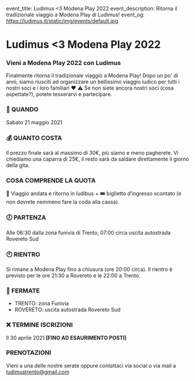 event_title: Ludimus <3 Modena Play 2022
event_description: Ritorna il tradizionale viaggio a Modena Play di Ludimus!
event_og: https://ludimus.it/static/img/events/default.jpg

# Ludimus <3 Modena Play 2022

### Vieni a Modena Play 2022 con Ludimus

Finalmente ritorna il tradizionale viaggio a Modena Play! Dopo un po' di anni, siamo riusciti ad organizzare un bellissimo viaggio ludico per tutti i nostri soci e i loro familiari ♥️
⚠️ Se non siete ancora nostri soci (cosa aspettate?), potete tesserarvi e partecipare.

### 📅 QUANDO

Sabato 21 maggio 2021

### 💰 QUANTO COSTA

Il prezzo finale sarà al massimo di 30€, più siamo e meno pagherete. Vi chiediamo una caparra di 25€, il resto sarà da saldare direttamente il giorno della gita.

### COSA COMPRENDE LA QUOTA

🚌 Viaggio andata e ritorno in ludibus + 🎟️ biglietto d’ingresso scontato (e non dovrete nemmeno fare la coda alla cassa).

### 🕖 PARTENZA

Alle 06:30 dalla zona funivia di Trento, 07:00 circa uscita autostrada Rovereto Sud

### 🕙 RIENTRO

Si rimane a Modena Play fino a chiusura (ore 20:00 circa). Il rientro è previsto per le ore 21:30 a Rovereto e le 22:00 a Trento.

### 🚩 FERMATE

- TRENTO: zona Funivia
- ROVERETO: uscita autostrada Rovereto Sud

### ❌ TERMINE ISCRIZIONI

Il 30 aprile 2021 **[FINO AD ESAURIMENTO POSTI]**

### PRENOTAZIONI

Vieni a una delle nostre serate oppure contattaci via social o via mail a [ludimustrento@gmail.com](mailto:ludimustrento@gmail.com)
